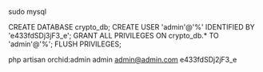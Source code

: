 
sudo mysql

CREATE DATABASE crypto_db;
CREATE USER 'admin'@'%' IDENTIFIED BY 'e433fdSDj3jF3_e';
GRANT ALL PRIVILEGES ON  crypto_db.* TO 'admin'@'%';
FLUSH PRIVILEGES;



php artisan orchid:admin admin admin@admin.com e433fdSDj2jF3_e
